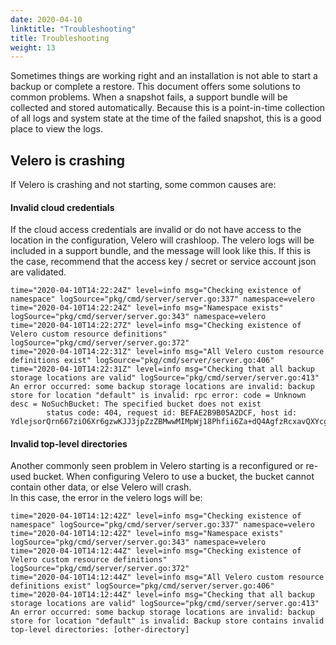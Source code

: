 ```yaml
---
date: 2020-04-10
linktitle: "Troubleshooting"
title: Troubleshooting
weight: 13
---
```


Sometimes things are working right and an installation is not able to start a backup or complete a restore.
This document offers some solutions to common problems.
When a snapshot fails, a support bundle will be collected and stored automatically.
Because this is a point-in-time collection of all logs and system state at the time of the failed snapshot, this is a good place to view the logs.

## Velero is crashing

If Velero is crashing and not starting, some common causes are:

#### Invalid cloud credentials

If the cloud access credentials are invalid or do not have access to the location in the configuration, Velero will crashloop. The velero logs will be included in a support bundle, and the message will look like this.
If this is the case, recommend that the access key / secret or service account json are validated.

```shell
time="2020-04-10T14:22:24Z" level=info msg="Checking existence of namespace" logSource="pkg/cmd/server/server.go:337" namespace=velero
time="2020-04-10T14:22:24Z" level=info msg="Namespace exists" logSource="pkg/cmd/server/server.go:343" namespace=velero
time="2020-04-10T14:22:27Z" level=info msg="Checking existence of Velero custom resource definitions" logSource="pkg/cmd/server/server.go:372"
time="2020-04-10T14:22:31Z" level=info msg="All Velero custom resource definitions exist" logSource="pkg/cmd/server/server.go:406"
time="2020-04-10T14:22:31Z" level=info msg="Checking that all backup storage locations are valid" logSource="pkg/cmd/server/server.go:413"
An error occurred: some backup storage locations are invalid: backup store for location "default" is invalid: rpc error: code = Unknown desc = NoSuchBucket: The specified bucket does not exist
        status code: 404, request id: BEFAE2B9B05A2DCF, host id: YdlejsorQrn667ziO6Xr6gzwKJJ3jpZzZBMwwMIMpWj18Phfii6Za+dQ4AgfzRcxavQXYcgxRJI=
```


#### Invalid top-level directories

Another commonly seen problem in Velero starting is a reconfigured or re-used bucket.
When configuring Velero to use a bucket, the bucket cannot contain other data, or else Velero will crash.  
In this case, the error in the velero logs will be:

```shell
time="2020-04-10T14:12:42Z" level=info msg="Checking existence of namespace" logSource="pkg/cmd/server/server.go:337" namespace=velero
time="2020-04-10T14:12:42Z" level=info msg="Namespace exists" logSource="pkg/cmd/server/server.go:343" namespace=velero
time="2020-04-10T14:12:44Z" level=info msg="Checking existence of Velero custom resource definitions" logSource="pkg/cmd/server/server.go:372"
time="2020-04-10T14:12:44Z" level=info msg="All Velero custom resource definitions exist" logSource="pkg/cmd/server/server.go:406"
time="2020-04-10T14:12:44Z" level=info msg="Checking that all backup storage locations are valid" logSource="pkg/cmd/server/server.go:413"
An error occurred: some backup storage locations are invalid: backup store for location "default" is invalid: Backup store contains invalid top-level directories: [other-directory]
```
